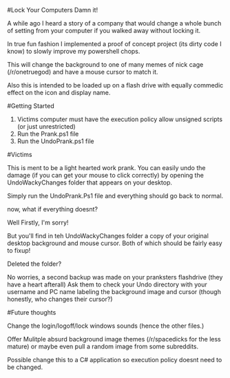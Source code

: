 #Lock Your Computers Damn it!

A while ago I heard a story of a company that would change a whole bunch of setting from your computer if you walked away without locking it. 

In true fun fashion I implemented a proof of concept project (its dirty code I know) to slowly improve my powershell chops.

This will change the background to one of many memes of nick cage (/r/onetruegod) and have a mouse cursor to match it. 

Also this is intended to be loaded up on a flash drive with equally commedic effect on the icon and display name. 


#Getting Started

1. Victims computer must have the execution policy allow unsigned scripts (or just unrestricted)
2. Run the Prank.ps1 file  
3. Run the UndoPrank.ps1 file

#Victims 

This is ment to be a light hearted work prank. You can easily undo the damage (if you can get your mouse to click correctly) by opening the UndoWackyChanges folder that appears on your desktop.

Simply run the UndoPrank.Ps1 file and everything should go back to normal. 

now, what if everything doesnt? 

Well Firstly, I'm sorry!

But you'll find in teh UndoWackyChanges folder a copy of your original desktop background and mouse cursor. Both of which should be fairly easy to fixup! 

Deleted the folder?

No worries, a second backup was made on your pranksters flashdrive (they have a heart afterall) 
Ask them to check your Undo directory with your username and PC name labeling the background image and cursor (though honestly, who changes their cursor?)

#Future thoughts 

Change the login/logoff/lock windows sounds (hence the other files.)

Offer Mulitple absurd background image themes (/r/spacedicks for the less mature) or maybe even pull a random image from some subreddits. 

Possible change this to a C# application so execution policy doesnt need to be changed. 